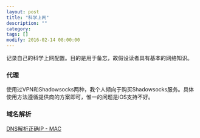 ```yaml
---
layout: post
title: "科学上网"
description: ""
category: 
tags: []
modify: 2016-02-14 08:00:00
---
```


记录自己的科学上网配置。目的是用于备忘，故假设读者具有基本的网络知识。

### 代理
使用过VPN和Shadowsocks两种，我个人倾向于购买Shadowsocks服务。具体使用方法遵循提供商的方案即可，惟一的问题是iOS支持不好。


### 域名解析 
[DNS解析正确IP - MAC](https://www.evernote.com/l/ADAQEk9eoVFAVIxSME2M4TgQUs35A0krq10)

